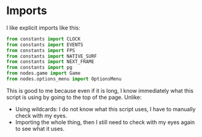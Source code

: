 # Imports

I like explicit imports like this:

```python
from constants import CLOCK
from constants import EVENTS
from constants import FPS
from constants import NATIVE_SURF
from constants import NEXT_FRAME
from constants import pg
from nodes.game import Game
from nodes.options_menu import OptionsMenu
```

This is good to me because even if it is long, I know immediately what this script is using by going to the top of the page. Unlike:

- Using wildcards: I do not know what this script uses, I have to manually check with my eyes.
- Importing the whole thing, then I still need to check with my eyes again to see what it uses.
